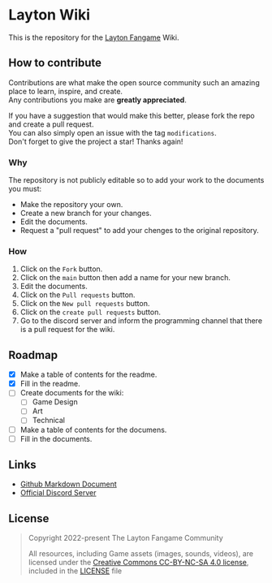 # Layton Wiki
This is the repository for the [Layton Fangame](https://github.com/Layton-Fangame/Layton-Fangame) Wiki.

## How to contribute
Contributions are what make the open source community such an amazing place to learn, inspire, and create.<br>
Any contributions you make are **greatly appreciated**.

If you have a suggestion that would make this better, please fork the repo and create a pull request.<br>
You can also simply open an issue with the tag `modifications`.<br>
Don't forget to give the project a star! Thanks again!

### Why
The repository is not publicly editable so to add your work to the documents you must:
- Make the repository your own.
- Create a new branch for your changes.
- Edit the documents.
- Request a "pull request" to add your chenges to the original repository.

### How
1. Click on the `Fork` button.
2. Click on the `main` button then add a name for your new branch.
3. Edit the documents.
4. Click on the `Pull requests` button.
5. Click on the `New pull requests` button.
6. Click on the `create pull requests` button.
7. Go to the discord server and inform the programming channel that there is a pull request for the wiki.

## Roadmap
- [x] Make a table of contents for the readme.
- [x] Fill in the readme.
- [ ] Create documents for the wiki:
	- [ ] Game Design
	- [ ] Art 
	- [ ] Technical
- [ ] Make a table of contents for the documens.
- [ ] Fill in the documents.

## Links
- [Github Markdown Document](https://docs.github.com/en/get-started/writing-on-github/getting-started-with-writing-and-formatting-on-github/basic-writing-and-formatting-syntax)
- [Official Discord Server](https://discord.gg/DSmjVvmBEd)

## License
> Copyright 2022-present The Layton Fangame Community
> 
> All resources, including Game assets (images, sounds, videos), are licensed under the [Creative Commons CC-BY-NC-SA 4.0 license](https://creativecommons.org/licenses/by-nc-sa/4.0/), included in the [LICENSE](../main) file
